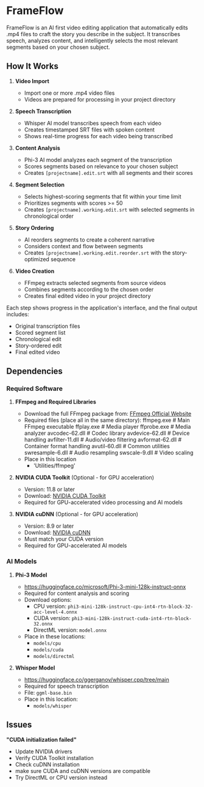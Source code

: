 # FrameFlow

FrameFlow is an AI first video editing application that automatically edits .mp4 files to craft the story you describe in the subject. It transcribes speech, analyzes content, and intelligently selects the most relevant segments based on your chosen subject.

## How It Works

1. **Video Import**
   - Import one or more .mp4 video files
   - Videos are prepared for processing in your project directory

2. **Speech Transcription**
   - Whisper AI model transcribes speech from each video
   - Creates timestamped SRT files with spoken content
   - Shows real-time progress for each video being transcribed

3. **Content Analysis**
   - Phi-3 AI model analyzes each segment of the transcription
   - Scores segments based on relevance to your chosen subject
   - Creates `[projectname].edit.srt` with all segments and their scores

4. **Segment Selection**
   - Selects highest-scoring segments that fit within your time limit
   - Prioritizes segments with scores >= 50
   - Creates `[projectname].working.edit.srt` with selected segments in chronological order

5. **Story Ordering**
   - AI reorders segments to create a coherent narrative
   - Considers context and flow between segments
   - Creates `[projectname].working.edit.reorder.srt` with the story-optimized sequence

6. **Video Creation**
   - FFmpeg extracts selected segments from source videos
   - Combines segments according to the chosen order
   - Creates final edited video in your project directory

Each step shows progress in the application's interface, and the final output includes:
- Original transcription files
- Scored segment list
- Chronological edit
- Story-ordered edit
- Final edited video

## Dependencies

### Required Software

1. **FFmpeg and Required Libraries**
   - Download the full FFmpeg package from: [FFmpeg Official Website](https://ffmpeg.org/download.html)
   - Required files (place all in the same directory): 
     ffmpeg.exe       # Main FFmpeg executable
     ffplay.exe       # Media player
     ffprobe.exe      # Media analyzer
     avcodec-62.dll   # Codec library
     avdevice-62.dll  # Device handling
     avfilter-11.dll  # Audio/video filtering
     avformat-62.dll  # Container format handling
     avutil-60.dll    # Common utilities
     swresample-6.dll # Audio resampling
     swscale-9.dll    # Video scaling
   - Place in this location
     - 'Utilities/ffmpeg' 

2. **NVIDIA CUDA Toolkit** (Optional - for GPU acceleration)
   - Version: 11.8 or later
   - Download: [NVIDIA CUDA Toolkit](https://developer.nvidia.com/cuda-downloads)
   - Required for GPU-accelerated video processing and AI models

3. **NVIDIA cuDNN** (Optional - for GPU acceleration)
   - Version: 8.9 or later
   - Download: [NVIDIA cuDNN](https://developer.nvidia.com/cudnn)
   - Must match your CUDA version
   - Required for GPU-accelerated AI models

### AI Models

1. **Phi-3 Model**
   - https://huggingface.co/microsoft/Phi-3-mini-128k-instruct-onnx
   - Required for content analysis and scoring
   - Download options:
     - CPU version: `phi3-mini-128k-instruct-cpu-int4-rtn-block-32-acc-level-4.onnx`
     - CUDA version: `phi3-mini-128k-instruct-cuda-int4-rtn-block-32.onnx`
     - DirectML version: `model.onnx`
   - Place in these locations:
     - `models/cpu`
     - `models/cuda`
     - `models/directml`

2. **Whisper Model**
   - https://huggingface.co/ggerganov/whisper.cpp/tree/main
   - Required for speech transcription
   - File: `ggml-base.bin`
   - Place in this location:
     - `models/whisper`

## Issues

 **"CUDA initialization failed"**
   - Update NVIDIA drivers
   - Verify CUDA Toolkit installation
   - Check cuDNN installation
   - make sure CUDA and cuDNN versions are compatible
   - Try DirectML or CPU version instead
